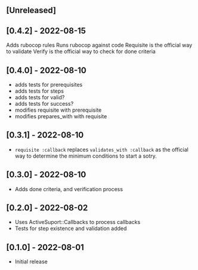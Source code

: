 ## [Unreleased]
## [0.4.2] - 2022-08-15

Adds rubocop rules
Runs rubocop against code 
Requisite is the official way to validate
Verify is the official way to check for done criteria


## [0.4.0] - 2022-08-10

- adds tests for prerequisites
- adds tests for steps
- adds tests for valid?
- adds tests for success?
- modifies requisite with prerequisite
- modifies prepares_with with requisite

## [0.3.1] - 2022-08-10

- `requisite :callback` replaces `validates_with :callback` as the official
  way to determine the minimum conditions to start a sotry.

## [0.3.0] - 2022-08-10

- Adds done criteria, and verification process

## [0.2.0] - 2022-08-02

- Uses ActiveSuport::Callbacks to process callbacks
- Tests for step existence and validation added

## [0.1.0] - 2022-08-01

- Initial release
